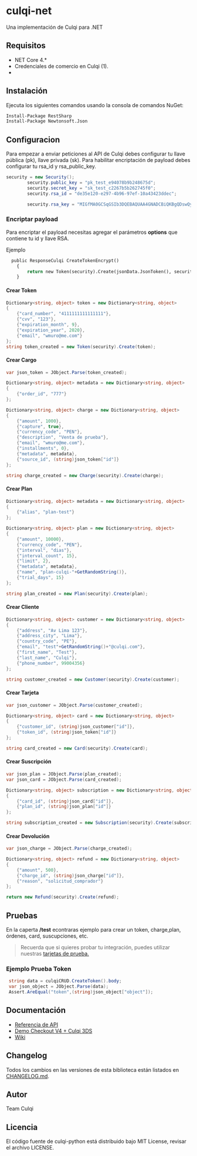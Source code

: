 # culqi-net
Una implementación de Culqi para .NET

## Requisitos

- NET Core 4.*
- Credenciales de comercio en Culqi (1).
- 
## Instalación

Ejecuta los siguientes comandos usando la consola de comandos NuGet:

```bash
Install-Package RestSharp
Install-Package Newtonsoft.Json
```


## Configuracion

Para empezar a enviar peticiones al API de Culqi debes configurar tu llave pública (pk), llave privada (sk). Para habilitar encriptación de payload debes configurar tu rsa_id y rsa_public_key.

```cs
security = new Security();
        security.public_key = "pk_test_e94078b9b248675d";
        security.secret_key = "sk_test_c2267b5b262745f0";
        security.rsa_id = "de35e120-e297-4b96-97ef-10a43423ddec";

        security.rsa_key = "MIGfMA0GCSqGSIb3DQEBAQUAA4GNADCBiQKBgQDswQycch0x/7GZ0oFojkWCYv+gr5CyfBKXc3Izq+btIEMCrkDrIsz4Lnl5E3FSD7/htFn1oE84SaDKl5DgbNoev3pMC7MDDgdCFrHODOp7aXwjG8NaiCbiymyBglXyEN28hLvgHpvZmAn6KFo0lMGuKnz8HiuTfpBl6HpD6+02SQIDAQAB";

```

### Encriptar payload

Para encriptar el payload necesitas agregar el parámetros **options** que contiene tu id y llave RSA.

Ejemplo

```python
  public ResponseCulqi CreateTokenEncrypt()
    {
        return new Token(security).Create(jsonData.JsonToken(), security.rsa_id, security.rsa_key);
    }

```

#### Crear Token

```cs
Dictionary<string, object> token = new Dictionary<string, object>
{
	{"card_number", "4111111111111111"},
	{"cvv", "123"},
	{"expiration_month", 9},
	{"expiration_year", 2020},
	{"email", "wmuro@me.com"}
};
string token_created = new Token(security).Create(token);
```


#### Crear Cargo

```cs
var json_token = JObject.Parse(token_created);

Dictionary<string, object> metadata = new Dictionary<string, object>
{
	{"order_id", "777"}
};

Dictionary<string, object> charge = new Dictionary<string, object>
{
	{"amount", 1000},
	{"capture", true},
	{"currency_code", "PEN"},
	{"description", "Venta de prueba"},
	{"email", "wmuro@me.com"},
	{"installments", 0},
	{"metadata", metadata},
	{"source_id", (string)json_token["id"]}
};

string charge_created = new Charge(security).Create(charge);
```

#### Crear Plan

```cs
Dictionary<string, object> metadata = new Dictionary<string, object>
{
	{"alias", "plan-test"}
};

Dictionary<string, object> plan = new Dictionary<string, object>
{
	{"amount", 10000},
	{"currency_code", "PEN"},
	{"interval", "dias"},
	{"interval_count", 15},
	{"limit", 2},
	{"metadata", metadata},
	{"name", "plan-culqi-"+GetRandomString()},
	{"trial_days", 15}
};

string plan_created = new Plan(security).Create(plan);
```

#### Crear Cliente

```cs
Dictionary<string, object> customer = new Dictionary<string, object>
{
	{"address", "Av Lima 123"},
	{"address_city", "Lima"},
	{"country_code", "PE"},
	{"email", "test"+GetRandomString()+"@culqi.com"},
	{"first_name", "Test"},
	{"last_name", "Culqi"},
	{"phone_number", 99004356}
};

string customer_created = new Customer(security).Create(customer);
```

#### Crear Tarjeta

```cs
var json_customer = JObject.Parse(customer_created);

Dictionary<string, object> card = new Dictionary<string, object>
{
	{"customer_id", (string)json_customer["id"]},
	{"token_id", (string)json_token["id"]}
};

string card_created = new Card(security).Create(card);
```

#### Crear Suscripción

```cs
var json_plan = JObject.Parse(plan_created);
var json_card = JObject.Parse(card_created);

Dictionary<string, object> subscription = new Dictionary<string, object>
{
	{"card_id", (string)json_card["id"]},
	{"plan_id", (string)json_plan["id"]}
};

string subscription_created = new Subscription(security).Create(subscription);
```

#### Crear Devolución

```cs
var json_charge = JObject.Parse(charge_created);

Dictionary<string, object> refund = new Dictionary<string, object>
{
	{"amount", 500},
	{"charge_id", (string)json_charge["id"]},
	{"reason", "solicitud_comprador"}
};

return new Refund(security).Create(refund);
```

## Pruebas

En la caperta **/test** econtraras ejemplo para crear un token, charge,plan, órdenes, card, suscupciones, etc.

> Recuerda que si quieres probar tu integración, puedes utilizar nuestras [tarjetas de prueba.](https://docs.culqi.com/es/documentacion/pagos-online/tarjetas-de-prueba/)

### Ejemplo Prueba Token

```cs
 string data = culqiCRUD.CreateToken().body;
 var json_object = JObject.Parse(data);
 Assert.AreEqual("token",(string)json_object["object"]);

```

## Documentación

- [Referencia de API](https://apidocs.culqi.com/)
- [Demo Checkout V4 + Culqi 3DS]([https://github.com/culqi/culqi-python-demo-checkoutv4-culqi3ds](https://github.com/culqi/culqi-net_framework))
- [Wiki](https://github.com/culqi/culqi-python/wiki)

## Changelog

Todos los cambios en las versiones de esta biblioteca están listados en
[CHANGELOG.md](CHANGELOG.md).

## Autor
Team Culqi

## Licencia
El código fuente de culqi-python está distribuido bajo MIT License, revisar el archivo LICENSE.
